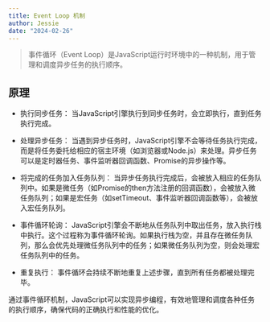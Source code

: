```yaml
---
title: Event Loop 机制
author: Jessie
date: "2024-02-26"
---
```

>事件循环（Event Loop）是JavaScript运行时环境中的一种机制，用于管理和调度异步任务的执行顺序。

## 原理

- 执行同步任务： 当JavaScript引擎执行到同步任务时，会立即执行，直到任务执行完成。

- 处理异步任务： 当遇到异步任务时，JavaScript引擎不会等待任务执行完成，而是将任务委托给相应的宿主环境（如浏览器或Node.js）来处理。异步任务可以是定时器任务、事件监听器回调函数、Promise的异步操作等。

- 将完成的任务加入任务队列： 当异步任务执行完成后，会被放入相应的任务队列中。如果是微任务（如Promise的then方法注册的回调函数），会被放入微任务队列；如果是宏任务（如setTimeout、事件监听器回调函数等），会被放入宏任务队列。

- 事件循环轮询： JavaScript引擎会不断地从任务队列中取出任务，放入执行栈中执行。这个过程称为事件循环轮询。如果执行栈为空，并且存在微任务队列，那么会优先处理微任务队列中的任务；如果微任务队列为空，则会处理宏任务队列中的任务。

- 重复执行： 事件循环会持续不断地重复上述步骤，直到所有任务都被处理完毕。

通过事件循环机制，JavaScript可以实现异步编程，有效地管理和调度各种任务的执行顺序，确保代码的正确执行和性能的优化。
